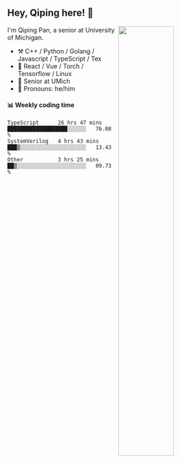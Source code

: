 

## Hey, Qiping here! :wave:

[<img align="right" width="50%" src="https://github-readme-stats.vercel.app/api?username=ppppqp&theme=dark&show_icons=true">](https://metrics.lecoq.io/ppppqp?template=classic)


I'm Qiping Pan, a senior at University of Michigan.

-   :hammer_and_pick: C++ / Python / Golang / Javascript / TypeScript / Tex
-   :pencil: React / Vue / Torch / Tensorflow / Linux 
-   :seedling: Senior at UMich
-   :man: Pronouns: he/him



#### :bar_chart: Weekly coding time

<!--START_SECTION:waka-->

```text
TypeScript      26 hrs 47 mins  ███████████████████░░░░░░   76.08 %
SystemVerilog   4 hrs 43 mins   ███▒░░░░░░░░░░░░░░░░░░░░░   13.43 %
Other           3 hrs 25 mins   ██▒░░░░░░░░░░░░░░░░░░░░░░   09.73 %
```

<!--END_SECTION:waka-->
